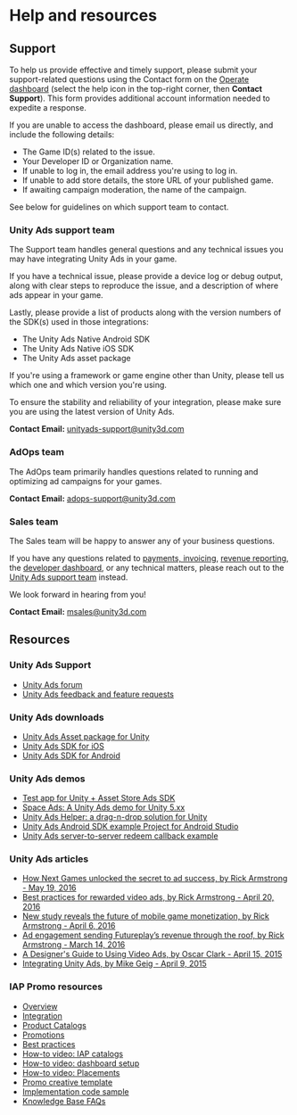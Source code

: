 # Help and resources 
## Support
To help us provide effective and timely support, please submit your support-related questions using the Contact form on the [Operate dashboard](https://operate.dashboard.unity3d.com/) (select the help icon in the top-right corner, then **Contact Support**). This form provides additional account information needed to expedite a response.

If you are unable to access the dashboard, please email us directly, and include the following details:

* The Game ID(s) related to the issue.
* Your Developer ID or Organization name.
* If unable to log in, the email address you're using to log in.
* If unable to add store details, the store URL of your published game.
* If awaiting campaign moderation, the name of the campaign.

See below for guidelines on which support team to contact.

### Unity Ads support team
The Support team handles general questions and any technical issues you may have integrating Unity Ads in your game.

If you have a technical issue, please provide a device log or debug output, along with clear steps to reproduce the issue, and a description of where ads appear in your game.

Lastly, please provide a list of products along with the version numbers of the SDK(s) used in those integrations:

* The Unity Ads Native Android SDK
* The Unity Ads Native iOS SDK
* The Unity Ads asset package

If you're using a framework or game engine other than Unity, please tell us which one and which version you're using.

To ensure the stability and reliability of your integration, please make sure you are using the latest version of Unity Ads.

**Contact Email:** [unityads-support@unity3d.com](mailto:unityads-support@unity3d.com)

### AdOps team
The AdOps team primarily handles questions related to running and optimizing ad campaigns for your games.

**Contact Email:** [adops-support@unity3d.com](mailto:adops-support@unity3d.com)

### Sales team
The Sales team will be happy to answer any of your business questions.

If you have any questions related to [payments, invoicing](MonetizationResourcesRevenueAndPayment.md), [revenue reporting](MonetizationResourcesStatistics.md), the [developer dashboard](MonetizationResourcesDashboardGuide.md), or any technical matters, please reach out to the [Unity Ads support team](mailto:unityads-support@unity3d.com) instead.

We look forward in hearing from you!

**Contact Email:** [msales@unity3d.com](mailto:msales@unity3d.com)

## Resources
### Unity Ads Support
* [Unity Ads forum](https://forum.unity3d.com/forums/unity-ads.67)
* [Unity Ads feedback and feature requests](https://feedback.unity3d.com/forums/unity/suggestions?utf8=%E2%9C%93&status=0&category=ads&view=hottest)

### Unity Ads downloads
* [Unity Ads Asset package for Unity](https://www.assetstore.unity3d.com/en/#!/content/66123)
* [Unity Ads SDK for iOS](https://github.com/Unity-Technologies/unity-ads-ios/releases)
* [Unity Ads SDK for Android](https://github.com/Unity-Technologies/unity-ads-android/releases)

### Unity Ads demos
* [Test app for Unity + Asset Store Ads SDK](https://github.com/Unity-Technologies/unity-ads-assetstore-test)
* [Space Ads: A Unity Ads demo for Unity 5.xx](https://github.com/Applifier/unity-ads-demo)
* [Unity Ads Helper: a drag-n-drop solution for Unity](https://github.com/Applifier/unity-ads-helper)
* [Unity Ads Android SDK example Project for Android Studio](https://github.com/Unity-Technologies/unity-ads-android/tree/master/app)
* [Unity Ads server-to-server redeem callback example](https://github.com/Applifier/unity-ads-s2s-callback-example)

### Unity Ads articles
* [How Next Games unlocked the secret to ad success, by Rick Armstrong - May 19, 2016](https://blogs.unity3d.com/2016/05/19/how-next-games-unlocked-the-secret-to-ad-success/)
* [Best practices for rewarded video ads, by Rick Armstrong - April 20, 2016](https://blogs.unity3d.com/2016/04/20/best-practices-for-rewarded-video-ads-2/)
* [New study reveals the future of mobile game monetization, by Rick Armstrong - April 6, 2016](https://blogs.unity3d.com/2016/04/06/new-study-reveals-the-future-of-mobile-game-monetization/)
* [Ad engagement sending Futureplay’s revenue through the roof, by Rick Armstrong - March 14, 2016](https://blogs.unity3d.com/2016/03/14/ad-engagement-sending-futureplays-revenue-through-the-roof/)
* [A Designer's Guide to Using Video Ads, by Oscar Clark - April 15, 2015](https://blogs.unity3d.com/2015/04/15/a-designers-guide-to-using-video-ads/)
* [Integrating Unity Ads, by Mike Geig - April 9, 2015](https://blogs.unity3d.com/2015/04/09/integrating-unity-ads/)

### IAP Promo resources
* [Overview](https://docs.unity3d.com/Manual/IAPPromo.html)
* [Integration](https://docs.unity3d.com/Manual/IAPPromoIntegration.html)
* [Product Catalogs](https://docs.unity3d.com/Manual/IAPPromoProducts.html)
* [Promotions](https://docs.unity3d.com/Manual/IAPPromoPromotions.html)
* [Best practices](MonetizationResourcesBestPractices.md)
* [How-to video: IAP catalogs](https://youtu.be/SGkzskwVMug)
* [How-to video: dashboard setup](https://youtu.be/Xbp38T6xis0)
* [How-to video: Placements](https://youtu.be/OSXAl82Ov9g)
* [Promo creative template](https://drive.google.com/file/d/1iMp-m9NY7g0Ck6b3BHpJyWeo7dJvu5rn/view)
* [Implementation code sample](https://drive.google.com/file/d/1NW4WucfzUFMALWelFs-v2aFWrLj5f2cc/view)
* [Knowledge Base FAQs](https://support.unity3d.com/hc/en-us/sections/360000059083-IAP-Promo)
